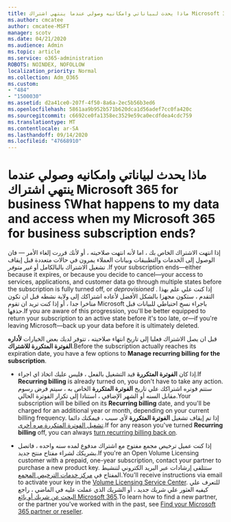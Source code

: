 ```yaml
---
title: ماذا يحدث لبياناتي وامكانيه وصولي عندما ينتهي اشتراك Microsoft 365 for business ؟
ms.author: cmcatee
author: cmcatee-MSFT
manager: scotv
ms.date: 04/21/2020
ms.audience: Admin
ms.topic: article
ms.service: o365-administration
ROBOTS: NOINDEX, NOFOLLOW
localization_priority: Normal
ms.collection: Adm_O365
ms.custom:
- "484"
- "1500030"
ms.assetid: d2a41ce0-207f-4f50-8a6a-2ec5b56b3ed6
ms.openlocfilehash: 5861aa9b952b571b620dca1d56adef7cc0fa420c
ms.sourcegitcommit: c6692ce0fa1358ec3529e59ca0ecdfdea4cdc759
ms.translationtype: MT
ms.contentlocale: ar-SA
ms.lasthandoff: 09/14/2020
ms.locfileid: "47668910"
---
```

# <a name="what-happens-to-my-data-and-access-when-my-microsoft-365-for-business-subscription-ends"></a><span data-ttu-id="8c218-102">ماذا يحدث لبياناتي وامكانيه وصولي عندما ينتهي اشتراك Microsoft 365 for business ؟</span><span class="sxs-lookup"><span data-stu-id="8c218-102">What happens to my data and access when my Microsoft 365 for business subscription ends?</span></span>

<span data-ttu-id="8c218-103">إذا انتهت الاشتراك الخاص بك ، اما لأنه انتهت صلاحيته ، أو لأنك قررت إلغاء الأمر — فان الوصول إلى الخدمات والتطبيقات وبيانات العملاء يمرون في حالات متعددة قبل إيقاف تشغيل الاشتراك بالبالكامل أو  *غير متوفر*  .</span><span class="sxs-lookup"><span data-stu-id="8c218-103">If your subscription ends—either because it expires, or because you decide to cancel—your access to services, applications, and customer data go through multiple states before the subscription is fully turned off, or  *deprovisioned*  .</span></span> <span data-ttu-id="8c218-104">إذا كنت علي علم بهذا التقدم ، ستكون مجهزا بالشكل الأفضل لأعاده اشتراكك إلى ولاية نشطه قبل ان تكون متاخرا جدا ، أو إذا كنت تريد ان تقوم Microsoft باجراء نسخ احتياطي للبيانات قبل حذفها.</span><span class="sxs-lookup"><span data-stu-id="8c218-104">If you are aware of this progression, you'll be better equipped to return your subscription to an active state before it's too late, or—if you're leaving Microsoft—back up your data before it is ultimately deleted.</span></span>
  
<span data-ttu-id="8c218-105">قبل ان يصل الاشتراك فعليا إلى تاريخ انتهاء صلاحيته ، تتوفر لديك بعض الخيارات **لأداره الفوترة المتكررة للاشتراك**.</span><span class="sxs-lookup"><span data-stu-id="8c218-105">Before the subscription actually reaches its expiration date, you have a few options to **Manage recurring billing for the subscription**.</span></span>
  
- <span data-ttu-id="8c218-106">إذا كان **الفوترة المتكررة** قيد التشغيل بالفعل ، فليس عليك اتخاذ اي اجراء.</span><span class="sxs-lookup"><span data-stu-id="8c218-106">If **Recurring billing** is already turned on, you don't have to take any action.</span></span> <span data-ttu-id="8c218-107">ستتم فوتره اشتراكك علي تاريخ **الفوترة المتكررة** الخاص به ، سيتم فرض رسوم مقابل السنه أو الشهر الإضافي ، استنادا إلى تكرار الفوترة الحالي.</span><span class="sxs-lookup"><span data-stu-id="8c218-107">Your subscription will be billed on its **Recurring billing** date, and you'll be charged for an additional year or month, depending on your current billing frequency.</span></span> <span data-ttu-id="8c218-108">إذا تم إيقاف تشغيل **الفوترة المتكررة** لأي سبب ، فيمكنك دائما [تشغيل الفوترة المتكررة مره أخرى](https://docs.microsoft.com/microsoft-365/commerce/subscriptions/renew-your-subscription#turn-recurring-billing-off-or-on).</span><span class="sxs-lookup"><span data-stu-id="8c218-108">If for any reason you've turned **Recurring billing** off, you can always [turn recurring billing back on](https://docs.microsoft.com/microsoft-365/commerce/subscriptions/renew-your-subscription#turn-recurring-billing-off-or-on).</span></span>

- <span data-ttu-id="8c218-109">إذا كنت عميل ترخيص مجمع مفتوح مع اشتراك مدفوع لمده سنه واحده ، فاتصل بشريكك لشراء مفتاح منتج جديد.</span><span class="sxs-lookup"><span data-stu-id="8c218-109">If you're an Open Volume Licensing customer with a prepaid, one-year subscription, contact your partner to purchase a new product key.</span></span> <span data-ttu-id="8c218-110">ستتلقى إرشادات عبر البريد الكتروني لتنشيط المفتاح في [مركز خدمات الترخيص المجمع](https://go.microsoft.com/fwlink/p/?LinkID=282016).</span><span class="sxs-lookup"><span data-stu-id="8c218-110">You'll receive instructions via email to activate your key in the [Volume Licensing Service Center](https://go.microsoft.com/fwlink/p/?LinkID=282016).</span></span> <span data-ttu-id="8c218-111">للتعرف علي كيفيه العثور علي شريك جديد ، أو الشريك الذي عملت عليه في الماضي ، راجع [البحث عن شريك أو بائع Microsoft 365](https://docs.microsoft.com/microsoft-365/admin/manage/find-your-partner-or-reseller).</span><span class="sxs-lookup"><span data-stu-id="8c218-111">To learn how to find a new partner, or the partner you've worked with in the past, see [Find your Microsoft 365 partner or reseller](https://docs.microsoft.com/microsoft-365/admin/manage/find-your-partner-or-reseller).</span></span>